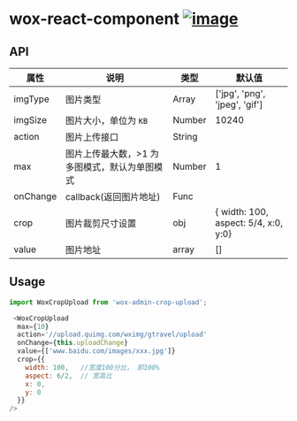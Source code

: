 # wox-react-component [![image](https://img.shields.io/npm/v/wox-react-component.svg)](https://www.npmjs.com/package/wox-react-component)

## API

| 属性 | 说明 | 类型 | 默认值 |
| ---- | ---- | ---- | ---- |
| imgType | 图片类型 | Array | ['jpg', 'png', 'jpeg', 'gif'] |
| imgSize | 图片大小，单位为 `KB` | Number | 10240 |
| action | 图片上传接口 | String | |
| max | 图片上传最大数，>1 为多图模式，默认为单图模式 | Number | 1 |
| onChange | callback(返回图片地址) | Func | |
| crop | 图片裁剪尺寸设置 | obj | { width: 100, aspect: 5/4, x:0, y:0} |
| value | 图片地址 | array | [] |


## Usage

```javascript
import WoxCropUpload from 'wox-admin-crop-upload';

 <WoxCropUpload
  max={10}
  action='//upload.quimg.com/wximg/gtravel/upload'
  onChange={this.uploadChange}
  value={['www.baidu.com/images/xxx.jpg']}
  crop={{
    width: 100,   //宽度100分比， 即100%
    aspect: 6/2,  // 宽高比
    x: 0,
    y: 0
  }}
/>
```
